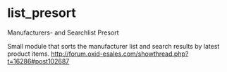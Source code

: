 list_presort
============

Manufacturers- and Searchlist Presort

Small module that sorts the manufacturer list and search results by latest product items.
http://forum.oxid-esales.com/showthread.php?t=16286#post102687